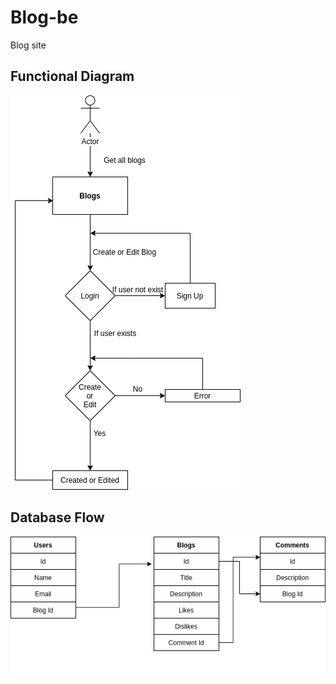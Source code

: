 # Blog-be
Blog site

## Functional Diagram
![](./blog.png)

## Database Flow
![](./Database_Flow.png)

